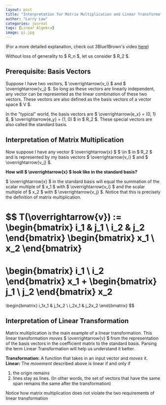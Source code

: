 ```yaml
---
layout: post
title: "Interpretation for Matrix Multiplication and Linear Transformation"
author: "Larry Law"
categories: journal
tags: [Linear Algebra]
image: pi.jpg
---
```


(For a more detailed explanation, check out 3Blue1Brown's video [here](https://www.youtube.com/watch?v=kYB8IZa5AuE))

Without loss of generality to \$ R_n \$, let us consider \$ R_2 \$.

## Prerequisite: Basis Vectors

Suppose I have two vectors, \$ \overrightarrow{v_i} \$ and \$ \overrightarrow{v_j} \$. So long as these vectors are linearly independent, any vector can be represented as the linear combination of these two vectors. These vectors are also defined as the basis vectors of a vector space \$ V \$.

In the "typical" world, the basis vectors are \$ \overrightarrow{e_x} = (0, 1) \$, \$ \overrightarrow{e_y} = (1, 0) \$ in \$ R_2 \$. These special vectors are also called the standard basis.

## Interpretation of Matrix Multiplication

Now suppose I have any vector \$ \overrightarrow{x} \$ \$ \in \$ in \$ R_2 \$ and is represented by my basis vectors \$ \overrightarrow{v_i} \$ and \$ \overrightarrow{v_j} \$.

**How will \$ \overrightarrow{x} \$ look like in the standard basis?**

\$ \overrightarrow{x} \$ in the standard basis will equal the summation of the scalar multiple of \$ x_1 \$ with \$ \overrightarrow{v_i} \$ and the scalar multiple of \$ x_2 \$ with \$ \overrightarrow{v_j} \$. Notice that this is precisely the definition of matrix multiplication.

$$
T(\overrightarrow{v}) :=
\begin{bmatrix}
i_1 & j_1 \\
i_2 & j_2
\end{bmatrix}
\begin{bmatrix}
x_1 \\
x_2
\end{bmatrix}
=
\begin{bmatrix}
i_1 \\
i_2
\end{bmatrix} x_1 +
\begin{bmatrix}
j_1 \\
j_2
\end{bmatrix} x_2
=
\begin{bmatrix}
i_1x_1 & j_1x_2 \\
i_2x_1 & j_2x_2
\end{bmatrix}
$$

## Interpretation of Linear Transformation

Matrix multiplication is the main example of a linear transformation. This linear transformation _moves_ \$ \overrightarrow{v} \$ from the representation of the basis vectors in the coefficient matrix to the standard basis. Parsing the term Linear Transformation will help us understand it better.

**Transformation:** A function that takes in an input vector and _moves_ it.
**Linear:** The _movement_ described above is linear if and only if

1. the origin remains
2. lines stay as lines. (In other words, the set of vectors that have the same span remains the same after the transformation)

Notice how matrix multiplication does not violate the two requirements of linear transformation
